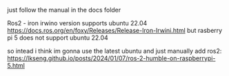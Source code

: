 just follow the manual in the docs folder

Ros2 - iron irwino version supports ubuntu 22.04 https://docs.ros.org/en/foxy/Releases/Release-Iron-Irwini.html
but rasberry pi 5 does not support ubuntu 22.04

so intead i think im gonna use the latest ubuntu and just manually add ros2: https://lkseng.github.io/posts/2024/01/07/ros-2-humble-on-raspberrypi-5.html
